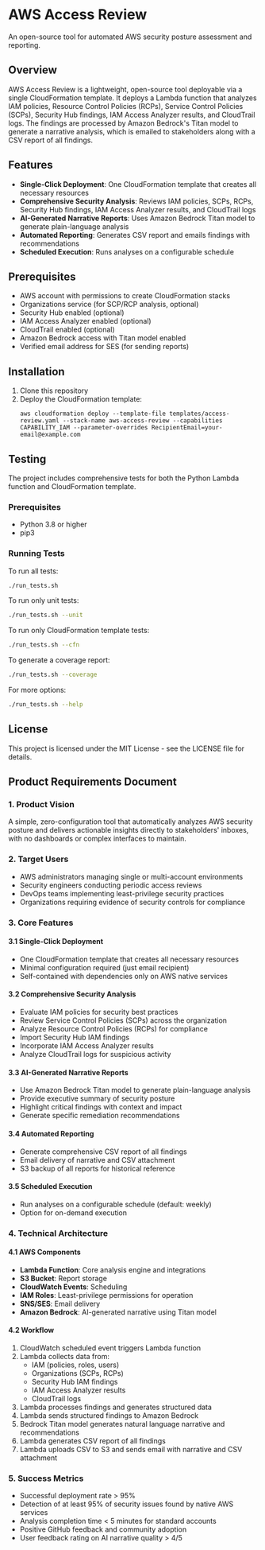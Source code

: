 # AWS Access Review

An open-source tool for automated AWS security posture assessment and reporting.

## Overview

AWS Access Review is a lightweight, open-source tool deployable via a single CloudFormation template. It deploys a Lambda function that analyzes IAM policies, Resource Control Policies (RCPs), Service Control Policies (SCPs), Security Hub findings, IAM Access Analyzer results, and CloudTrail logs. The findings are processed by Amazon Bedrock's Titan model to generate a narrative analysis, which is emailed to stakeholders along with a CSV report of all findings.

## Features

- **Single-Click Deployment**: One CloudFormation template that creates all necessary resources
- **Comprehensive Security Analysis**: Reviews IAM policies, SCPs, RCPs, Security Hub findings, IAM Access Analyzer results, and CloudTrail logs
- **AI-Generated Narrative Reports**: Uses Amazon Bedrock Titan model to generate plain-language analysis
- **Automated Reporting**: Generates CSV report and emails findings with recommendations
- **Scheduled Execution**: Runs analyses on a configurable schedule

## Prerequisites

- AWS account with permissions to create CloudFormation stacks
- Organizations service (for SCP/RCP analysis, optional)
- Security Hub enabled (optional)
- IAM Access Analyzer enabled (optional)
- CloudTrail enabled (optional)
- Amazon Bedrock access with Titan model enabled
- Verified email address for SES (for sending reports)

## Installation

1. Clone this repository
2. Deploy the CloudFormation template:
   ```
   aws cloudformation deploy --template-file templates/access-review.yaml --stack-name aws-access-review --capabilities CAPABILITY_IAM --parameter-overrides RecipientEmail=your-email@example.com
   ```

## Testing

The project includes comprehensive tests for both the Python Lambda function and CloudFormation template.

### Prerequisites

- Python 3.8 or higher
- pip3

### Running Tests

To run all tests:

```bash
./run_tests.sh
```

To run only unit tests:

```bash
./run_tests.sh --unit
```

To run only CloudFormation template tests:

```bash
./run_tests.sh --cfn
```

To generate a coverage report:

```bash
./run_tests.sh --coverage
```

For more options:

```bash
./run_tests.sh --help
```

## License

This project is licensed under the MIT License - see the LICENSE file for details.

## Product Requirements Document

### 1. Product Vision

A simple, zero-configuration tool that automatically analyzes AWS security posture and delivers actionable insights directly to stakeholders' inboxes, with no dashboards or complex interfaces to maintain.

### 2. Target Users

- AWS administrators managing single or multi-account environments
- Security engineers conducting periodic access reviews
- DevOps teams implementing least-privilege security practices
- Organizations requiring evidence of security controls for compliance

### 3. Core Features

#### 3.1 Single-Click Deployment
- One CloudFormation template that creates all necessary resources
- Minimal configuration required (just email recipient)
- Self-contained with dependencies only on AWS native services

#### 3.2 Comprehensive Security Analysis
- Evaluate IAM policies for security best practices
- Review Service Control Policies (SCPs) across the organization
- Analyze Resource Control Policies (RCPs) for compliance
- Import Security Hub IAM findings
- Incorporate IAM Access Analyzer results
- Analyze CloudTrail logs for suspicious activity

#### 3.3 AI-Generated Narrative Reports
- Use Amazon Bedrock Titan model to generate plain-language analysis
- Provide executive summary of security posture
- Highlight critical findings with context and impact
- Generate specific remediation recommendations

#### 3.4 Automated Reporting
- Generate comprehensive CSV report of all findings
- Email delivery of narrative and CSV attachment
- S3 backup of all reports for historical reference

#### 3.5 Scheduled Execution
- Run analyses on a configurable schedule (default: weekly)
- Option for on-demand execution

### 4. Technical Architecture

#### 4.1 AWS Components
- **Lambda Function**: Core analysis engine and integrations
- **S3 Bucket**: Report storage
- **CloudWatch Events**: Scheduling
- **IAM Roles**: Least-privilege permissions for operation
- **SNS/SES**: Email delivery
- **Amazon Bedrock**: AI-generated narrative using Titan model

#### 4.2 Workflow
1. CloudWatch scheduled event triggers Lambda function
2. Lambda collects data from:
   - IAM (policies, roles, users)
   - Organizations (SCPs, RCPs)
   - Security Hub IAM findings
   - IAM Access Analyzer results
   - CloudTrail logs
3. Lambda processes findings and generates structured data
4. Lambda sends structured findings to Amazon Bedrock
5. Bedrock Titan model generates natural language narrative and recommendations
6. Lambda generates CSV report of all findings
7. Lambda uploads CSV to S3 and sends email with narrative and CSV attachment

### 5. Success Metrics

- Successful deployment rate > 95%
- Detection of at least 95% of security issues found by native AWS services
- Analysis completion time < 5 minutes for standard accounts
- Positive GitHub feedback and community adoption
- User feedback rating on AI narrative quality > 4/5 